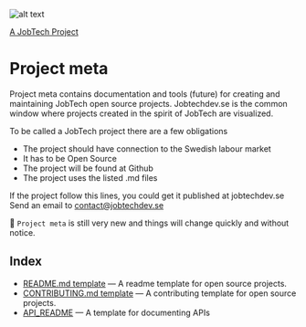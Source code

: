 ![alt text][logo]

[logo]: https://github.com/MagnumOpuses/project-meta/blob/master/img/jobtechdev_black.png "JobTech dev logo"
[A JobTech Project]( https://www.jobtechdev.se)
# Project meta

Project meta contains documentation and tools (future) for creating and maintaining JobTech open source projects.
Jobtechdev.se is the common window where projects created in the spirit of JobTech are visualized.

To be called a JobTech project there are a few obligations
* The project should have connection to the Swedish labour market
* It has to be Open Source
* The project will be found at Github
* The project uses the listed .md files

If the project follow this lines, you could get it published at jobtechdev.se
Send an email to <contact@jobtechdev.se>



:construction: `Project meta` is still very new and things will change quickly and without notice.

## Index

- [README.md template](README_TEMPLATE.md) &mdash; A readme template for open source projects.
- [CONTRIBUTING.md template](CONTRIBUTING_TEMPLATE.md) &mdash; A contributing template for open source projects.
- [API_README](API%20_README.md) &mdash; A template for documenting APIs
